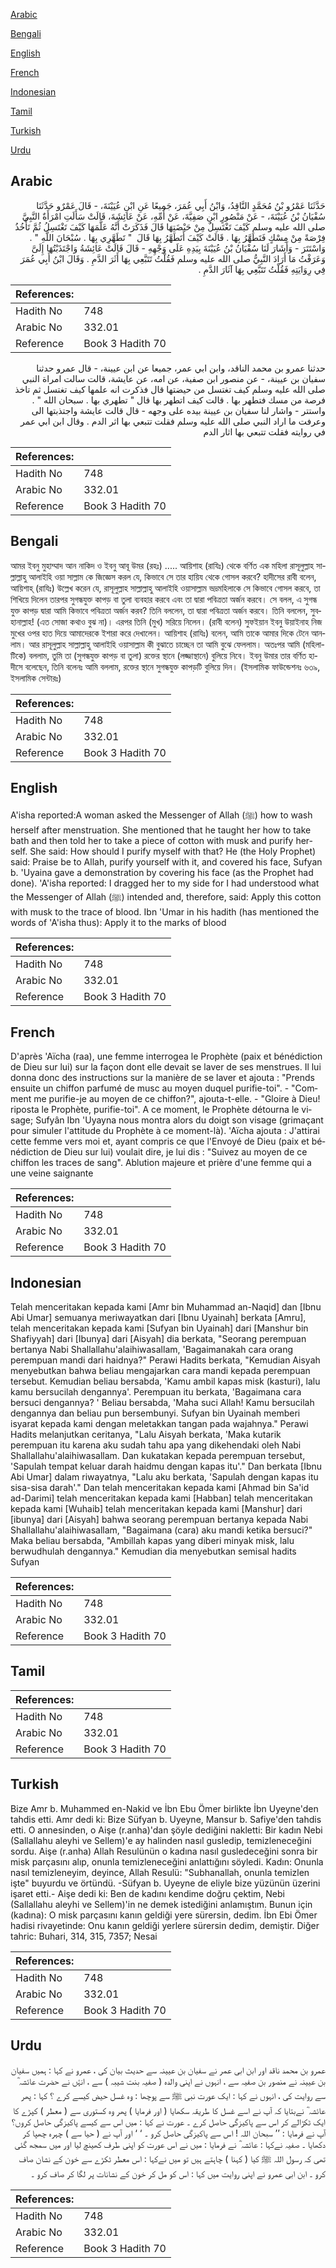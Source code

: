 [Arabic](#arabic)

[Bengali](#bengali)

[English](#english)

[French](#french)

[Indonesian](#indonesian)

[Tamil](#tamil)

[Turkish](#turkish)

[Urdu](#urdu)

## Arabic


<div dir="rtl" lang="ar" style={{fontSize:'larger',backgroundColor:'#f8f9fa',padding:20}}>
حَدَّثَنَا عَمْرُو بْنُ مُحَمَّدٍ النَّاقِدُ، وَابْنُ أَبِي عُمَرَ، جَمِيعًا عَنِ ابْنِ عُيَيْنَةَ، - قَالَ عَمْرٌو حَدَّثَنَا سُفْيَانُ بْنُ عُيَيْنَةَ، - عَنْ مَنْصُورٍ ابْنِ صَفِيَّةَ، عَنْ أُمِّهِ، عَنْ عَائِشَةَ، قَالَتْ سَأَلَتِ امْرَأَةٌ النَّبِيَّ صلى الله عليه وسلم كَيْفَ تَغْتَسِلُ مِنْ حَيْضَتِهَا قَالَ فَذَكَرَتْ أَنَّهُ عَلَّمَهَا كَيْفَ تَغْتَسِلُ ثُمَّ تَأْخُذُ فِرْصَةً مِنْ مِسْكٍ فَتَطَهَّرُ بِهَا ‏.‏ قَالَتْ كَيْفَ أَتَطَهَّرُ بِهَا قَالَ ‏ "‏ تَطَهَّرِي بِهَا ‏.‏ سُبْحَانَ اللَّهِ ‏"‏ ‏.‏ وَاسْتَتَرَ - وَأَشَارَ لَنَا سُفْيَانُ بْنُ عُيَيْنَةَ بِيَدِهِ عَلَى وَجْهِهِ - قَالَ قَالَتْ عَائِشَةُ وَاجْتَذَبْتُهَا إِلَىَّ وَعَرَفْتُ مَا أَرَادَ النَّبِيُّ صلى الله عليه وسلم فَقُلْتُ تَتَبَّعِي بِهَا أَثَرَ الدَّمِ ‏.‏ وَقَالَ ابْنُ أَبِي عُمَرَ فِي رِوَايَتِهِ فَقُلْتُ تَتَبَّعِي بِهَا آثَارَ الدَّمِ ‏.‏
</div>
<div style={{backgroundColor:'#f8f9fa',padding:20, marginBottom: 10}}><table> <thead> <tr> <th>References:</th> <th></th> </tr> </thead> <tbody><tr><td>Hadith No</td><td>748</td></tr><tr><td>Arabic No</td><td>332.01</td></tr><tr><td>Reference</td><td>Book 3 Hadith 70</td></tr></tbody></table></div>


<div dir="rtl" lang="ar" style={{fontSize:'larger',backgroundColor:'#f8f9fa',padding:20}}>
حدثنا عمرو بن محمد الناقد، وابن ابي عمر، جميعا عن ابن عيينة، - قال عمرو حدثنا سفيان بن عيينة، - عن منصور ابن صفية، عن امه، عن عايشة، قالت سالت امراة النبي صلى الله عليه وسلم كيف تغتسل من حيضتها قال فذكرت انه علمها كيف تغتسل ثم تاخذ فرصة من مسك فتطهر بها . قالت كيف اتطهر بها قال " تطهري بها . سبحان الله " . واستتر - واشار لنا سفيان بن عيينة بيده على وجهه - قال قالت عايشة واجتذبتها الى وعرفت ما اراد النبي صلى الله عليه وسلم فقلت تتبعي بها اثر الدم . وقال ابن ابي عمر في روايته فقلت تتبعي بها اثار الدم
</div>
<div style={{backgroundColor:'#f8f9fa',padding:20, marginBottom: 10}}><table> <thead> <tr> <th>References:</th> <th></th> </tr> </thead> <tbody><tr><td>Hadith No</td><td>748</td></tr><tr><td>Arabic No</td><td>332.01</td></tr><tr><td>Reference</td><td>Book 3 Hadith 70</td></tr></tbody></table></div>

## Bengali


<div dir="ltr" lang="bn" style={{fontSize:'larger',backgroundColor:'#f8f9fa',padding:20}}>
আমর ইবনু মুহাম্মাদ আন নাকিদ ও ইবনু আবূ উমর (রহঃ) ..... আয়িশাহ (রাযিঃ) থেকে বর্ণিত এক মহিলা রাসূলুল্লাহ সাল্লাল্লাহু আলাইহি ওয়া সাল্লাম কে জিজ্ঞেস করল যে, কিভাবে সে তার হায়িয থেকে গোসল করবে? হাদীসের রাবী বলেন, আয়িশাহ্ (রাযিঃ) উল্লেখ করেন যে, রাসূলুল্লাহ সাল্লাল্লাহু আলাইহি ওয়াসাল্লাম ভদ্রমহিলাকে সে কিভাবে গোসল করবে, তা শিখিয়ে দিলেন তারপর সুগন্ধযুক্ত কাপড় বা তুলা ব্যবহার করবে এবং তা দ্বারা পবিত্রতা অর্জন করবে। সে বলল, এ সুগন্ধ যুক্ত কাপড় দ্বারা আমি কিভাবে পবিত্রতা অর্জন করব? তিনি বললেন, তা দ্বারা পবিত্রতা অর্জন করবে। তিনি বললেন, সুবহানাল্লাহ! (এত সোজা কথাও বুঝ না)। এরপর তিনি (মুখ) সরিয়ে নিলেন। (রাবী বলেন) সুফইয়ান ইবনু উয়াইনাহ নিজ মুখের ওপর হাত দিয়ে আমাদেরকে ইশারা করে দেখালেন। আয়িশাহ (রাযিঃ) বলেন, আমি তাকে আমার দিকে টেনে আনলাম। আর রাসূলুল্লাহ সাল্লাল্লাহু আলাইহি ওয়াসাল্লাম কী বুঝাতে চাচ্ছেন তা আমি বুঝে ফেললাম। অতঃপর আমি (মহিলাটিকে) বললাম, তুমি তা (সুগন্ধযুক্ত কাপড় বা তুলা) রক্তের স্থানে (লজ্জাস্থানে) বুলিয়ে নিবে। ইবনু উমার তার বর্ণিত হাদীসে বলেছেন, তিনি বলেনঃ আমি বললাম, রক্তের স্থানে সুগন্ধযুক্ত কাপড়টি বুলিয়ে দিন। (ইসলামিক ফাউন্ডেশনঃ ৬৩৯, ইসলামিক সেন্টারঃ)
</div>
<div style={{backgroundColor:'#f8f9fa',padding:20, marginBottom: 10}}><table> <thead> <tr> <th>References:</th> <th></th> </tr> </thead> <tbody><tr><td>Hadith No</td><td>748</td></tr><tr><td>Arabic No</td><td>332.01</td></tr><tr><td>Reference</td><td>Book 3 Hadith 70</td></tr></tbody></table></div>

## English


<div dir="ltr" lang="en" style={{fontSize:'larger',backgroundColor:'#f8f9fa',padding:20}}>
A'isha reported:A woman asked the Messenger of Allah (ﷺ) how to wash herself after menstruation. She mentioned that he taught her how to take bath and then told her to take a piece of cotton with musk and purify herself. She said: How should I purify myself with that? He (the Holy Prophet) said: Praise be to Allah, purify yourself with it, and covered his face, Sufyan b. 'Uyaina gave a demonstration by covering his face (as the Prophet had done). 'A'isha reported: I dragged her to my side for I had understood what the Messenger of Allah (ﷺ) intended and, therefore, said: Apply this cotton with musk to the trace of blood. Ibn 'Umar in his hadith (has mentioned the words of 'A'isha thus): Apply it to the marks of blood
</div>
<div style={{backgroundColor:'#f8f9fa',padding:20, marginBottom: 10}}><table> <thead> <tr> <th>References:</th> <th></th> </tr> </thead> <tbody><tr><td>Hadith No</td><td>748</td></tr><tr><td>Arabic No</td><td>332.01</td></tr><tr><td>Reference</td><td>Book 3 Hadith 70</td></tr></tbody></table></div>

## French


<div dir="ltr" lang="fr" style={{fontSize:'larger',backgroundColor:'#f8f9fa',padding:20}}>
D'après 'Aïcha (raa), une femme interrogea le Prophète (paix et bénédiction de Dieu sur lui) sur la façon dont elle devait se laver de ses menstrues. Il lui donna donc des instructions sur la manière de se laver et ajouta : "Prends ensuite un chiffon parfumé de musc au moyen duquel purifie-toi". - "Comment me purifie-je au moyen de ce chiffon?", ajouta-t-elle. - "Gloire à Dieu! riposta le Prophète, purifie-toi". A ce moment, le Prophète détourna le visage; Sufyân Ibn 'Uyayna nous montra alors du doigt son visage (grimaçant pour simuler l'attitude du Prophète à ce moment-là). 'Aïcha ajouta : J'attirai cette femme vers moi et, ayant compris ce que l'Envoyé de Dieu (paix et bénédiction de Dieu sur lui) voulait dire, je lui dis : "Suivez au moyen de ce chiffon les traces de sang". Ablution majeure et prière d'une femme qui a une veine saignante
</div>
<div style={{backgroundColor:'#f8f9fa',padding:20, marginBottom: 10}}><table> <thead> <tr> <th>References:</th> <th></th> </tr> </thead> <tbody><tr><td>Hadith No</td><td>748</td></tr><tr><td>Arabic No</td><td>332.01</td></tr><tr><td>Reference</td><td>Book 3 Hadith 70</td></tr></tbody></table></div>

## Indonesian


<div dir="ltr" lang="id" style={{fontSize:'larger',backgroundColor:'#f8f9fa',padding:20}}>
Telah menceritakan kepada kami [Amr bin Muhammad an-Naqid] dan [Ibnu Abi Umar] semuanya meriwayatkan dari [Ibnu Uyainah] berkata [Amru], telah menceritakan kepada kami [Sufyan bin Uyainah] dari [Manshur bin Shafiyyah] dari [Ibunya] dari [Aisyah] dia berkata, "Seorang perempuan bertanya Nabi Shallallahu'alaihiwasallam, 'Bagaimanakah cara orang perempuan mandi dari haidnya?" Perawi Hadits berkata, "Kemudian Aisyah menyebutkan bahwa beliau mengajarkan cara mandi kepada perempuan tersebut. Kemudian beliau bersabda, 'Kamu ambil kapas misk (kasturi), lalu kamu bersucilah dengannya'. Perempuan itu berkata, 'Bagaimana cara bersuci dengannya? ' Beliau bersabda, 'Maha suci Allah! Kamu bersucilah dengannya dan beliau pun bersembunyi. Sufyan bin Uyainah memberi isyarat kepada kami dengan meletakkan tangan pada wajahnya." Perawi Hadits melanjutkan ceritanya, "Lalu Aisyah berkata, 'Maka kutarik perempuan itu karena aku sudah tahu apa yang dikehendaki oleh Nabi Shallallahu'alaihiwasallam. Dan kukatakan kepada perempuan tersebut, 'Sapulah tempat keluar darah haidmu dengan kapas itu'." Dan berkata [Ibnu Abi Umar] dalam riwayatnya, "Lalu aku berkata, 'Sapulah dengan kapas itu sisa-sisa darah'." Dan telah menceritakan kepada kami [Ahmad bin Sa'id ad-Darimi] telah menceritakan kepada kami [Habban] telah menceritakan kepada kami [Wuhaib] telah menceritakan kepada kami [Manshur] dari [ibunya] dari [Aisyah] bahwa seorang perempuan bertanya kepada Nabi Shallallahu'alaihiwasallam, "Bagaimana (cara) aku mandi ketika bersuci?" Maka beliau bersabda, "Ambillah kapas yang diberi minyak misk, lalu berwudhulah dengannya." Kemudian dia menyebutkan semisal hadits Sufyan
</div>
<div style={{backgroundColor:'#f8f9fa',padding:20, marginBottom: 10}}><table> <thead> <tr> <th>References:</th> <th></th> </tr> </thead> <tbody><tr><td>Hadith No</td><td>748</td></tr><tr><td>Arabic No</td><td>332.01</td></tr><tr><td>Reference</td><td>Book 3 Hadith 70</td></tr></tbody></table></div>

## Tamil


<div dir="ltr" lang="ta" style={{fontSize:'larger',backgroundColor:'#f8f9fa',padding:20}}>

</div>
<div style={{backgroundColor:'#f8f9fa',padding:20, marginBottom: 10}}><table> <thead> <tr> <th>References:</th> <th></th> </tr> </thead> <tbody><tr><td>Hadith No</td><td>748</td></tr><tr><td>Arabic No</td><td>332.01</td></tr><tr><td>Reference</td><td>Book 3 Hadith 70</td></tr></tbody></table></div>

## Turkish


<div dir="ltr" lang="tr" style={{fontSize:'larger',backgroundColor:'#f8f9fa',padding:20}}>
Bize Amr b. Muhammed en-Nakid ve İbn Ebu Ömer birlikte İbn Uyeyne'den tahdis etti. Amr dedi ki: Bize Süfyan b. Uyeyne, Mansur b. Safiye'den tahdis etti. O annesinden, o Aişe (r.anha)'dan şöyle dediğini nakletti: Bir kadın Nebi (Sallallahu aleyhi ve Sellem)'e ay halinden nasıl gusledip, temizleneceğini sordu. Aişe (r.anha) Allah Resulünün o kadına nasıl gusledeceğini sonra bir misk parçasını alıp, onunla temizleneceğini anlattığını söyledi. Kadın: Onunla nasıl temizleneyim, deyince, Allah Resulü: "Subhanallah, onunla temizlen işte" buyurdu ve örtündü. -Süfyan b. Uyeyne de eliyle bize yüzünün üzerini işaret etti.- Aişe dedi ki: Ben de kadını kendime doğru çektim, Nebi (Sallallahu aleyhi ve Sellem)'in ne demek istediğini anlamıştım. Bunun için (kadına): O misk parçasını kanın geldiği yere sürersin, dedim. İbn Ebi Ömer hadisi rivayetinde: Onu kanın geldiği yerlere sürersin dedim, demiştir. Diğer tahric: Buhari, 314, 315, 7357; Nesai
</div>
<div style={{backgroundColor:'#f8f9fa',padding:20, marginBottom: 10}}><table> <thead> <tr> <th>References:</th> <th></th> </tr> </thead> <tbody><tr><td>Hadith No</td><td>748</td></tr><tr><td>Arabic No</td><td>332.01</td></tr><tr><td>Reference</td><td>Book 3 Hadith 70</td></tr></tbody></table></div>

## Urdu


<div dir="rtl" lang="ur" style={{fontSize:'larger',backgroundColor:'#f8f9fa',padding:20}}>
عمرو بن محمد ناقد اور ابن ابی عمر نے سفیان بن عیینہ سے حدیث بیان کی ، عمرو نے کہا : ہمیں سفیان بن عیینہ نے منصور بن صفیہ سے ، انہوں نے اپنی والدہ ( صفیہ بنت شیبہ ) سے ، انۂں نے حضرت عائشہ ؓ سے روایت کی ، انہوں نے کہا : ایک عورت نبی ﷺ سے پوچھا : وہ غسل حیض کیسے کرے ؟ کہا : پھر عائشہ ؓ نےبتایا کہ آپ نے اسے غسل کا طریقہ سکھایا ( اور فرمایا ) پھر وہ کستوری سے ( معطر ) کپڑے کا ایک ٹکڑالے کر اس سے پاکیزگی حاصل کرے ۔ عورت نے کہا : میں اس سے کیسے پاکیزگی حاصل کروں؟ آپ نے فرمایا : ’’ سبحان اللہ ! اس سے پاکیزگی حاصل کرو ۔ ‘ ‘ اور آپ نے ( حیا سے ) چہرہ چھپا کر دکھایا ۔ صفیہ نےکہا : عائشہ ؓ نے فرمایا : میں نے اس عورت کو اپنی طرف کھینچ لیا اور میں سمجھ گئی تھی کہ رسول اللہ ﷺ کیا ( کہنا ) چاہتے ہیں تو میں نےکہا : اس معطر ٹکڑے سے خون کے نشان صاف کرو ۔ ابن ابی عمرو نے اپنی روایت میں کہا : اس کو مل کر خون کے نشانات پر لگا کر صاف کرو ۔
</div>
<div style={{backgroundColor:'#f8f9fa',padding:20, marginBottom: 10}}><table> <thead> <tr> <th>References:</th> <th></th> </tr> </thead> <tbody><tr><td>Hadith No</td><td>748</td></tr><tr><td>Arabic No</td><td>332.01</td></tr><tr><td>Reference</td><td>Book 3 Hadith 70</td></tr></tbody></table></div>